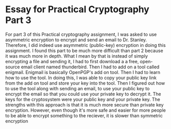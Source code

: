 # Essay for Practical Cryptography Part 3

For part 3 of this Practical cryptography assignment, I was asked to use asymmetric encryption to encrypt and send an email to Dr. Stanley. Therefore, I did indeed use asymmetric (public-key) encryption in doing this assignment. I found this part to be much more difficult than part 2 because it was much more in depth. What I mean by that is instead of simply encrypting a file and sending it, I had to first download a a free, open-source email client named thunderbird. Then I had to add on a tool called enigmail. Enigmail is basically OpenPGP's add on tool. Then I had to learn how to use the tool. In doing this, I was able to copy your public key link from the add on tool and store your key into the tool. Then I figured out how to use the tool along with sending an email, to use your public key to encrypt the email so that you could use your private key to decrypt it. The keys for the cryptosystem were your public key and your private key. The strengths with this approach is that it is much more secure than private key encryption. However, even though it's more safe and easier for more people to be able to encrypt something to the reciever, it is slower than symmetric encryption
